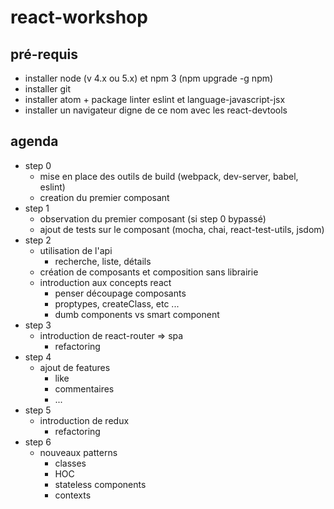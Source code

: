 # react-workshop

## pré-requis

* installer node (v 4.x ou 5.x) et npm 3 (npm upgrade -g npm)
* installer git
* installer atom + package linter eslint et language-javascript-jsx
* installer un navigateur digne de ce nom avec les react-devtools

## agenda

* step 0
  * mise en place des outils de build (webpack, dev-server, babel, eslint)
  * creation du premier composant
* step 1
  * observation du premier composant (si step 0 bypassé)
  * ajout de tests sur le composant (mocha, chai, react-test-utils, jsdom)
* step 2
  * utilisation de l'api
    * recherche, liste, détails
  * création de composants et composition sans librairie
  * introduction aux concepts react
    * penser découpage composants
    * proptypes, createClass, etc ...
    * dumb components vs smart component
* step 3
  * introduction de react-router => spa
    * refactoring
* step 4
  * ajout de features
    * like
    * commentaires
    * ...
* step 5
  * introduction de redux
    * refactoring
* step 6
  * nouveaux patterns
    * classes
    * HOC
    * stateless components
    * contexts
  
